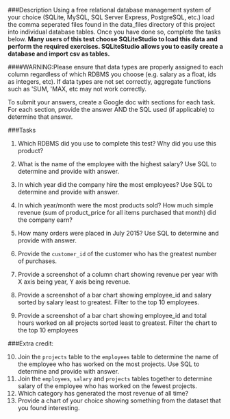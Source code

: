 ###Description
Using a free relational database management system of your choice (SQLite, MySQL, SQL Server Express, PostgreSQL, etc.) load the comma seperated files found in the data_files directory of this project into individual database tables. Once you have done so, complete the tasks below. **Many users of this test choose SQLiteStudio to load this data and perform the required exercises. SQLiteStudio allows you to easily create a database and import csv as tables.**

####WARNING:Please ensure that data types are properly assigned to each column regardless of which RDBMS you choose (e.g. salary as a float, ids as integers, etc). If data types are not set correctly, aggregate functions such as 'SUM, 'MAX, etc may not work correctly.

To submit your answers, create a Google doc with sections for each task. For each section, provide the answer AND the SQL used (if applicable) to determine that answer.

###Tasks

1. Which RDBMS did you use to complete this test? Why did you use this product?

2. What is the name of the employee with the highest salary? Use SQL to determine and provide with answer.

3. In which year did the company hire the most employees? Use SQL to determine and provide with answer.

4. In which year/month were the most products sold? How much simple revenue (sum of product_price for all items purchased that month) did the company earn?

5. How many orders were placed in July 2015? Use SQL to determine and provide with answer.

6. Provide the `customer_id` of the customer who has the greatest number of purchases.

7. Provide a screenshot of a column chart showing revenue per year with X axis being year, Y axis being revenue.

8. Provide a screenshot of a bar chart showing employee_id and salary sorted by salary least to greatest. Filter to the top 10 employees.

9. Provide a screenshot of a bar chart showing employee_id and total hours worked on all projects sorted least to greatest. Filter the chart to the top 10 employees 

###Extra credit:

10. Join the `projects` table to the `employees` table to determine the name of the employee who has worked on the most projects. Use SQL to determine and provide with answer.
11. Join the `employees`, `salary` and `projects` tables together to determine salary of the employee who has worked on the fewest projects.
12. Which category has generated the most revenue of all time?
13. Provide a chart of your choice showing something from the dataset that you found interesting.

